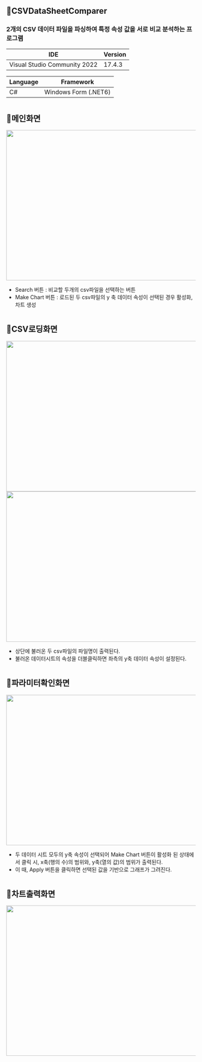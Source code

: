 ## 📒CSVDataSheetComparer
### 2개의 CSV 데이터 파일을 파싱하여 특정 속성 값을 서로 비교 분석하는 프로그램

|IDE| Version |
|--------|-----|
|Visual Studio Community 2022| 17.4.3 |

|Language| Framework |
|--------|-----|
|C#| Windows Form (.NET6) |

#
## 📒메인화면
<img src="https://user-images.githubusercontent.com/75249093/209571341-d59d9dd2-7f61-4e06-a4e3-dbc12b11157f.png" width="600" height="400"/>

 * Search 버튼 : 비교할 두개의 csv파일을 선택하는 버튼
 * Make Chart 버튼 : 로드된 두 csv파일의 y 축 데이터 속성이 선택된 경우 활성화, 차트 생성
 
#
## 📒CSV로딩화면
<img src="https://user-images.githubusercontent.com/75249093/210582093-e29fa59e-b98f-4efb-a1c9-5de734144714.png" width="800" height="400"/>

<img src="https://user-images.githubusercontent.com/75249093/211336367-bc4131f3-13cf-42dc-9fdc-00e58bd899dd.png" width="600" height="400"/>

 * 상단에 불러온 두 csv파일의 파일명이 출력된다.
 * 불러온 데이터시트의 속성을 더블클릭하면 좌측의 y축 데이터 속성이 설정된다.

#
## 📒파라미터확인화면
<img src="https://user-images.githubusercontent.com/75249093/211336785-c789a83b-2c88-446d-953d-817f3c0b0f8c.png" width="600" height="400"/>

 * 두 데이터 시트 모두의 y축 속성이 선택되어 Make Chart 버튼이 활성화 된 상태에서 클릭 시, x축(행의 수)의 범위와, y축(열의 값)의 범위가 출력된다.
 * 이 때, Apply 버튼을 클릭하면 선택된 값을 기반으로 그래프가 그려진다.

#
## 📒차트출력화면
<img src="https://user-images.githubusercontent.com/75249093/211337352-c2ab785b-4a97-4428-9b68-52131fc4c091.png" width="600" height="400"/>


#
